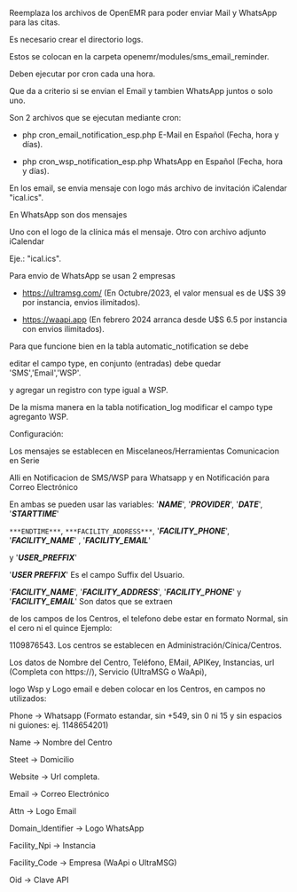 Reemplaza los archivos de OpenEMR para poder enviar Mail y WhatsApp para las citas.

Es necesario crear el directorio logs.

Estos se colocan en la carpeta openemr/modules/sms_email_reminder.

Deben ejecutar por cron cada una hora.

Que da a criterio si se envian el Email y tambien WhatsApp juntos o solo uno.

Son 2 archivos que se ejecutan mediante cron:


- php cron_email_notification_esp.php  E-Mail en Español (Fecha, hora y días).

- php cron_wsp_notification_esp.php  WhatsApp en Español (Fecha, hora y días).


En los email, se envia mensaje con logo más archivo de invitación iCalendar "ical.ics".

En WhatsApp son dos mensajes

Uno con el logo de la clínica más el mensaje. Otro con archivo adjunto iCalendar

Eje.: "ical.ics".

Para envio de WhatsApp se usan 2 empresas

 - https://ultramsg.com/ (En Octubre/2023, el valor mensual es de U$S 39 por instancia, envios ilimitados).

 - https://waapi.app (En febrero 2024 arranca desde U$S 6.5 por instancia con envios ilimitados).


Para que funcione bien en la tabla automatic_notification se debe

editar el campo type, en conjunto (entradas) debe quedar 'SMS','Email','WSP'.

y agregar un registro con type igual a WSP.

De la misma manera en la tabla notification_log modificar el campo type agreganto WSP.


Configuración:


Los mensajes se establecen en Miscelaneos/Herramientas Comunicacion en Serie

Alli en Notificacion de SMS/WSP para Whatsapp y en Notificación para Correo Electrónico

En ambas se pueden usar las variables: '***NAME***', '***PROVIDER***', '***DATE***', '***STARTTIME***'

`***ENDTIME***`, `***FACILITY_ADDRESS***`, '***FACILITY_PHONE***', '***FACILITY_NAME***' , '***FACILITY_EMAIL***'

y '***USER_PREFFIX***'

'***USER PREFFIX***' Es el campo Suffix del Usuario.

'***FACILITY_NAME***', '***FACILITY_ADDRESS***', '***FACILITY_PHONE***' y '***FACILITY_EMAIL***' Son datos que se extraen

de los campos de los Centros, el telefono debe estar en formato Normal, sin el cero ni el quince Ejemplo:

1109876543. Los centros se establecen en Administración/Cínica/Centros.

Los datos de Nombre del Centro, Teléfono, EMail, APIKey, Instancias, url (Completa con https://), Servicio (UltraMSG o WaApi),

logo Wsp y Logo email e deben colocar en los Centros, en campos no utilizados:

Phone -> Whatsapp (Formato estandar, sin +549, sin 0 ni 15 y sin espacios ni guiones: ej. 1148654201)

Name -> Nombre del Centro

Steet -> Domicilio

Website -> Url completa.

Email -> Correo Electrónico

Attn -> Logo Email

Domain_Identifier -> Logo WhatsApp

Facility_Npi -> Instancia

Facility_Code -> Empresa (WaApi o UltraMSG)

Oid -> Clave API